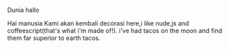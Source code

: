 Dunia hallo

Hai manusia
Kami akan kembali
decorasi here,i like nude,js and coffeescript(that's what i'm made of!).
i've had tacos on the moon and find them far superior to earth tacos.
